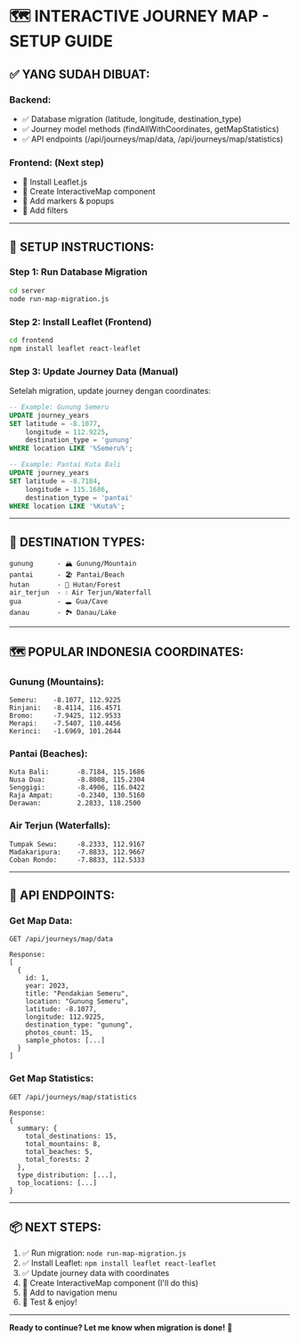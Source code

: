 # 🗺️ INTERACTIVE JOURNEY MAP - SETUP GUIDE

## ✅ YANG SUDAH DIBUAT:

### **Backend:**
- ✅ Database migration (latitude, longitude, destination_type)
- ✅ Journey model methods (findAllWithCoordinates, getMapStatistics)
- ✅ API endpoints (/api/journeys/map/data, /api/journeys/map/statistics)

### **Frontend:** (Next step)
- 🔄 Install Leaflet.js
- 🔄 Create InteractiveMap component
- 🔄 Add markers & popups
- 🔄 Add filters

---

## 🚀 SETUP INSTRUCTIONS:

### **Step 1: Run Database Migration**
```bash
cd server
node run-map-migration.js
```

### **Step 2: Install Leaflet (Frontend)**
```bash
cd frontend
npm install leaflet react-leaflet
```

### **Step 3: Update Journey Data (Manual)**
Setelah migration, update journey dengan coordinates:

```sql
-- Example: Gunung Semeru
UPDATE journey_years 
SET latitude = -8.1077, 
    longitude = 112.9225, 
    destination_type = 'gunung' 
WHERE location LIKE '%Semeru%';

-- Example: Pantai Kuta Bali
UPDATE journey_years 
SET latitude = -8.7184, 
    longitude = 115.1686, 
    destination_type = 'pantai' 
WHERE location LIKE '%Kuta%';
```

---

## 📍 DESTINATION TYPES:

```
gunung      - 🏔️ Gunung/Mountain
pantai      - 🏖️ Pantai/Beach
hutan       - 🌲 Hutan/Forest
air_terjun  - 💧 Air Terjun/Waterfall
gua         - 🕳️ Gua/Cave
danau       - 🏞️ Danau/Lake
```

---

## 🗺️ POPULAR INDONESIA COORDINATES:

### **Gunung (Mountains):**
```
Semeru:    -8.1077, 112.9225
Rinjani:   -8.4114, 116.4571
Bromo:     -7.9425, 112.9533
Merapi:    -7.5407, 110.4456
Kerinci:   -1.6969, 101.2644
```

### **Pantai (Beaches):**
```
Kuta Bali:       -8.7184, 115.1686
Nusa Dua:        -8.8008, 115.2304
Senggigi:        -8.4906, 116.0422
Raja Ampat:      -0.2340, 130.5160
Derawan:         2.2833, 118.2500
```

### **Air Terjun (Waterfalls):**
```
Tumpak Sewu:     -8.2333, 112.9167
Madakaripura:    -7.8833, 112.9667
Coban Rondo:     -7.8833, 112.5333
```

---

## 🎯 API ENDPOINTS:

### **Get Map Data:**
```
GET /api/journeys/map/data

Response:
[
  {
    id: 1,
    year: 2023,
    title: "Pendakian Semeru",
    location: "Gunung Semeru",
    latitude: -8.1077,
    longitude: 112.9225,
    destination_type: "gunung",
    photos_count: 15,
    sample_photos: [...]
  }
]
```

### **Get Map Statistics:**
```
GET /api/journeys/map/statistics

Response:
{
  summary: {
    total_destinations: 15,
    total_mountains: 8,
    total_beaches: 5,
    total_forests: 2
  },
  type_distribution: [...],
  top_locations: [...]
}
```

---

## 📦 NEXT STEPS:

1. ✅ Run migration: `node run-map-migration.js`
2. ✅ Install Leaflet: `npm install leaflet react-leaflet`
3. ✅ Update journey data with coordinates
4. 🔄 Create InteractiveMap component (I'll do this)
5. 🔄 Add to navigation menu
6. 🔄 Test & enjoy!

---

**Ready to continue? Let me know when migration is done!** 🚀
